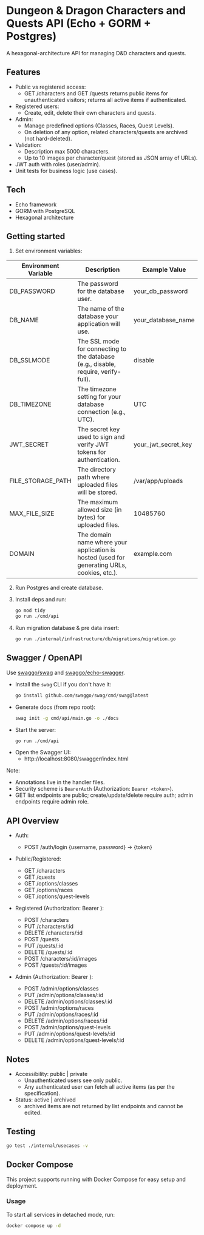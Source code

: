 # Dungeon & Dragon Characters and Quests API (Echo + GORM + Postgres)

A hexagonal-architecture API for managing D&D characters and quests.

## Features

- Public vs registered access:
  - GET /characters and GET /quests returns public items for unauthenticated visitors; returns all active items if authenticated.
- Registered users:
  - Create, edit, delete their own characters and quests.
- Admin:
  - Manage predefined options (Classes, Races, Quest Levels).
  - On deletion of any option, related characters/quests are archived (not hard-deleted).
- Validation:
  - Description max 5000 characters.
  - Up to 10 images per character/quest (stored as JSON array of URLs).
- JWT auth with roles (user/admin).
- Unit tests for business logic (use cases).

## Tech

- Echo framework
- GORM with PostgreSQL
- Hexagonal architecture

## Getting started

1. Set environment variables:
   
| Environment Variable   | Description                                                                                   | Example Value                |
|------------------------|-----------------------------------------------------------------------------------------------|------------------------------|
| DB_PASSWORD            | The password for the database user.                                                           | your_db_password             |
| DB_NAME                | The name of the database your application will use.                                           | your_database_name           |
| DB_SSLMODE             | The SSL mode for connecting to the database (e.g., disable, require, verify-full).           | disable                      |
| DB_TIMEZONE            | The timezone setting for your database connection (e.g., UTC).                               | UTC                          |
| JWT_SECRET             | The secret key used to sign and verify JWT tokens for authentication.                        | your_jwt_secret_key          |
| FILE_STORAGE_PATH      | The directory path where uploaded files will be stored.                                       | /var/app/uploads             |
| MAX_FILE_SIZE          | The maximum allowed size (in bytes) for uploaded files.                                       | 10485760                     |
| DOMAIN                 | The domain name where your application is hosted (used for generating URLs, cookies, etc.).   | example.com                  |

2. Run Postgres and create database.

3. Install deps and run:
   ```bash
   go mod tidy
   go run ./cmd/api
   ```

4. Run migration database & pre data insert:
   ```bash
   go run ./internal/infrastructure/db/migrations/migration.go 
   ```

## Swagger / OpenAPI

Use [swaggo/swag](https://github.com/swaggo/swag) and [swaggo/echo-swagger](https://github.com/swaggo/echo-swagger).

- Install the `swag` CLI if you don't have it:
  ```bash
  go install github.com/swaggo/swag/cmd/swag@latest
  ```
- Generate docs (from repo root):
  ```bash
  swag init -g cmd/api/main.go -o ./docs
  ```
- Start the server:
  ```bash
  go run ./cmd/api
  ```
- Open the Swagger UI:
  - http://localhost:8080/swagger/index.html

Note:
- Annotations live in the handler files.
- Security scheme is `BearerAuth` (Authorization: `Bearer <token>`).
- GET list endpoints are public; create/update/delete require auth; admin endpoints require admin role.

## API Overview

- Auth:
  - POST /auth/login {username, password} -> {token}

- Public/Registered:
  - GET /characters
  - GET /quests
  - GET /options/classes
  - GET /options/races
  - GET /options/quest-levels

- Registered (Authorization: Bearer <token>):
  - POST /characters
  - PUT /characters/:id
  - DELETE /characters/:id
  - POST /quests
  - PUT /quests/:id
  - DELETE /quests/:id
  - POST /characters/:id/images
  - POST /quests/:id/images

- Admin (Authorization: Bearer <admin token>):
  - POST /admin/options/classes
  - PUT /admin/options/classes/:id
  - DELETE /admin/options/classes/:id
  - POST /admin/options/races
  - PUT /admin/options/races/:id
  - DELETE /admin/options/races/:id
  - POST /admin/options/quest-levels
  - PUT /admin/options/quest-levels/:id
  - DELETE /admin/options/quest-levels/:id

## Notes

- Accessibility: public | private
  - Unauthenticated users see only public.
  - Any authenticated user can fetch all active items (as per the specification).
- Status: active | archived
  - archived items are not returned by list endpoints and cannot be edited.

## Testing

```bash
go test ./internal/usecases -v
```

## Docker Compose

This project supports running with Docker Compose for easy setup and deployment.

### Usage

To start all services in detached mode, run:

```bash
docker compose up -d
```
